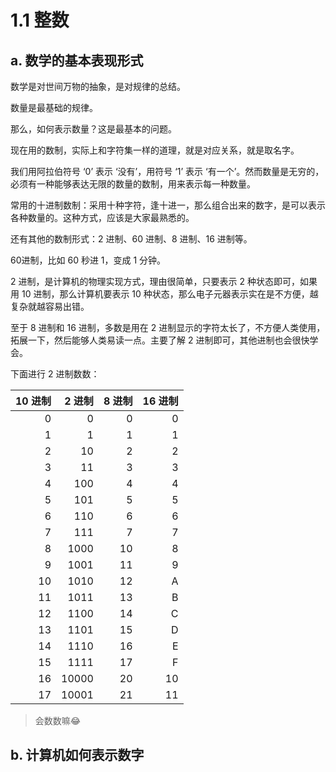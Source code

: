 # 1.1 整数

## a. 数学的基本表现形式

数学是对世间万物的抽象，是对规律的总结。

数量是最基础的规律。

那么，如何表示数量？这是最基本的问题。

现在用的数制，实际上和字符集一样的道理，就是对应关系，就是取名字。

我们用阿拉伯符号 ‘0’ 表示 ‘没有’，用符号 ‘1’ 表示 ‘有一个’。然而数量是无穷的，必须有一种能够表达无限的数量的数制，用来表示每一种数量。

常用的十进制数制：采用十种字符，逢十进一，那么组合出来的数字，是可以表示各种数量的。这种方式，应该是大家最熟悉的。

还有其他的数制形式：2 进制、60 进制、8 进制、16 进制等。

60进制，比如 60 秒进 1，变成 1 分钟。

2 进制，是计算机的物理实现方式，理由很简单，只要表示 2 种状态即可，如果用 10 进制，那么计算机要表示 10 种状态，那么电子元器表示实在是不方便，越复杂就越容易出错。

至于 8 进制和 16 进制，多数是用在 2 进制显示的字符太长了，不方便人类使用，拓展一下，然后能够人类易读一点。主要了解 2 进制即可，其他进制也会很快学会。

下面进行 2 进制数数：

| 10 进制 | 2 进制 | 8 进制 | 16 进制 |
| ---: | ---: | ---: | ---: |
| 0 | 0 | 0 | 0 |
| 1 | 1 | 1 | 1 |
| 2 | 10 | 2 | 2 |
| 3 | 11 | 3 | 3 |
| 4 | 100 | 4 | 4 |
| 5 | 101 | 5 | 5 |
| 6 | 110 | 6 | 6 |
| 7 | 111 | 7 | 7 |
| 8 | 1000 | 10 | 8 |
| 9 | 1001 | 11 | 9 |
| 10 | 1010 | 12 | A |
| 11 | 1011 | 13 | B |
| 12 | 1100 | 14 | C |
| 13 | 1101 | 15 | D |
| 14 | 1110 | 16 | E |
| 15 | 1111 | 17 | F |
| 16 | 10000 | 20 | 10 |
| 17 | 10001 | 21 | 11 |

> 会数数嘛😂

## b. 计算机如何表示数字